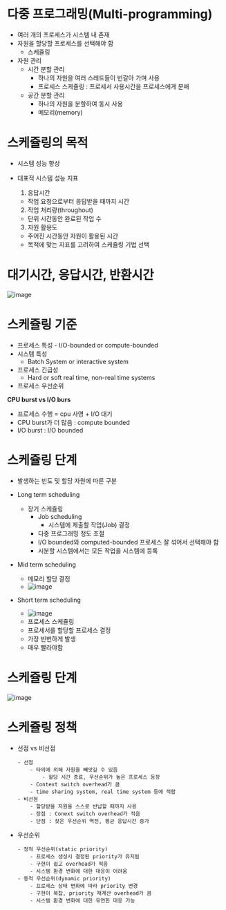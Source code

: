 <h1> 다중 프로그래밍(Multi-programming) </h1>

- 여러 개의 프로세스가 시스템 내 존재
- 자원을 할당할 프로세스를 선택해야 함
    - 스케쥴링
- 자원 관리
    - 시간 분할 관리
        - 하나의 자원을 여러 스레드들이 번갈아 가며 사용
        - 프로세스 스케쥴링 : 프로세서 사용시간을 프로세스에게 분배
    - 공간 분할 관리
        - 하나의 자원을 분할하여 동시 사용
        - 메모리(memory)

<h1> 스케쥴링의 목적 </h1>

- 시스템 성능 향상
  
- 대표적 시스템 성능 지표
  1. 응답시간
    - 작업 요청으로부터 응답받을 때까지 시간
  2. 작업 처리량(throughout)
    - 단위 시간동안 완료된 작업 수
  3. 자원 활용도
    - 주어진 시간동안 자원이 활용된 시간
  - 목적에 맞는 지표를 고려하여 스케쥴링 기법 선택

<h1> 대기시간, 응답시간, 반환시간 </h1>

![image](https://github.com/youbeen2798/Deep-CS-study_for_interview/assets/62228401/64050f6f-db91-4502-beb3-2c7c50f4caaa)

<h1> 스케쥴링 기준 </h1>

 - 프로세스 특성
       - I/O-bounded or compute-bounded
 - 시스템 특성
      - Batch System or interactive system
 - 프로세스 긴급성
      - Hard or soft real time, non-real time systems
 - 프로세스 우선순위

<b> CPU burst vs I/O burs </b>

- 프로세스 수행 = cpu 사영 + I/O 대기
- CPU burst가 더 많음 : compute bounded
- I/O burst : I/O bounded

<h1> 스케쥴링 단계 </h1>

- 발생하는 빈도 및 할당 자원에 따른 구분
- Long term scheduling
  
  - 장기 스케쥴링
    - Job scheduling
      - 시스템에 제출할 작업(Job) 결정
    - 다중 프로그래밍 정도 조절
    - I/O bounded와 computed-bounded 프로세스 잘 섞어서 선택해야 함
    - 시분할 시스템에서는 모든 작업을 시스템에 등록

- Mid term scheduling

  - 메모리 할당 결정
  - ![image](https://github.com/youbeen2798/Deep-CS-study_for_interview/assets/62228401/b786c9ab-927d-4f15-993e-49a68c289b3e)


- Short term scheduling

  - ![image](https://github.com/youbeen2798/Deep-CS-study_for_interview/assets/62228401/41c76071-3c08-4bf6-8d2f-27231b239215)
  - 프로세스 스케쥴링
  - 프로세서를 할당할 프로세스 결정
  - 가장 빈번하게 발생
  - 매우 빨라야함

<h1> 스케쥴링 단계 </h1>

![image](https://github.com/youbeen2798/Deep-CS-study_for_interview/assets/62228401/ad43d4ac-3511-4a29-925e-8643bd729929)

<h1> 스케쥴링 정책 </h1>

- 선점 vs 비선점
  
      - 선점
          - 타의에 의해 자원을 빼앗길 수 있음
              - 할당 시간 종료, 우선순위가 높은 프로세스 등장
          - Context switch overhead가 큼
          - time sharing system, real time system 등에 적합
      - 비선점
          - 할당받을 자원을 스스로 반납할 때까지 사용
          - 장점 : Conext switch overhead가 적음
          - 단점 : 잦은 우선순위 역전, 평균 응답시간 증가  
- 우선순위

      - 정적 우선순위(static priority)
          - 프로세스 생성시 결정된 priority가 유지됨
          - 구현이 쉽고 overhead가 적음
          - 시스템 환경 변화에 대한 대응이 어려움
      - 동적 우선순위(dynamic priority)
          - 프로세스 상태 변화에 따라 priority 변경
          - 구현이 복잡, priority 재계산 overhead가 큼
          - 시스템 환경 변화에 대한 유연한 대응 가능
